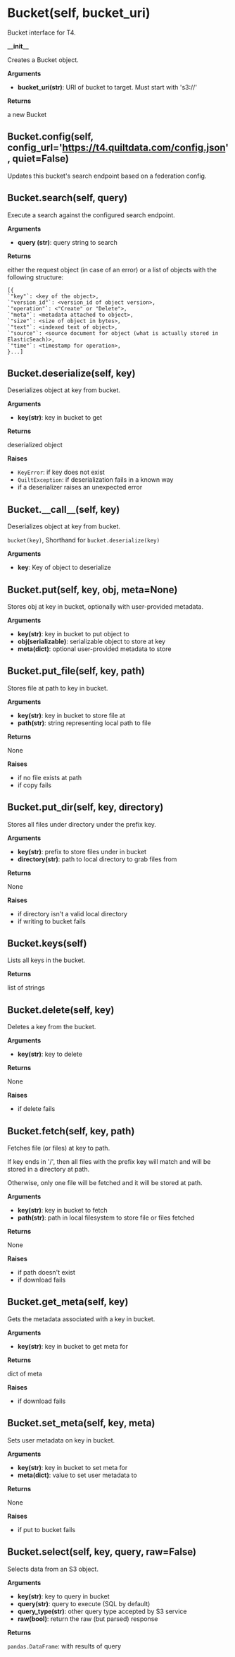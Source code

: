 
# Bucket(self, bucket\_uri)
Bucket interface for T4.

**\_\_init\_\_**

Creates a Bucket object.

__Arguments__

* __bucket_uri(str)__:  URI of bucket to target. Must start with 's3://'

__Returns__

a new Bucket

## Bucket.config(self, config\_url='https://t4.quiltdata.com/config.json', quiet=False)

Updates this bucket's search endpoint based on a federation config.


## Bucket.search(self, query)

Execute a search against the configured search endpoint.

__Arguments__

* __query (str)__:  query string to search

__Returns__

either the request object (in case of an error) or
a list of objects with the following structure:
```
[{
`"key"`: <key of the object>,
`"version_id"`: <version_id of object version>,
`"operation"`: <"Create" or "Delete">,
`"meta"`: <metadata attached to object>,
`"size"`: <size of object in bytes>,
`"text"`: <indexed text of object>,
`"source"`: <source document for object (what is actually stored in ElasticSeach)>,
`"time"`: <timestamp for operation>,
}...]
```


## Bucket.deserialize(self, key)

Deserializes object at key from bucket.

__Arguments__

* __key(str)__:  key in bucket to get

__Returns__

deserialized object

__Raises__

* `KeyError`:  if key does not exist
* `QuiltException`:  if deserialization fails in a known way
* if a deserializer raises an unexpected error


## Bucket.\_\_call\_\_(self, key)
Deserializes object at key from bucket.

`bucket(key)`, Shorthand for `bucket.deserialize(key)`

__Arguments__

* __key__:  Key of object to deserialize


## Bucket.put(self, key, obj, meta=None)

Stores obj at key in bucket, optionally with user-provided metadata.

__Arguments__

* __key(str)__:  key in bucket to put object to
* __obj(serializable)__:  serializable object to store at key
* __meta(dict)__:  optional user-provided metadata to store


## Bucket.put\_file(self, key, path)

Stores file at path to key in bucket.

__Arguments__

* __key(str)__:  key in bucket to store file at
* __path(str)__:  string representing local path to file

__Returns__

None

__Raises__

* if no file exists at path
* if copy fails


## Bucket.put\_dir(self, key, directory)

Stores all files under directory under the prefix key.

__Arguments__

* __key(str)__:  prefix to store files under in bucket
* __directory(str)__:  path to local directory to grab files from

__Returns__

None

__Raises__

* if directory isn't a valid local directory
* if writing to bucket fails


## Bucket.keys(self)

Lists all keys in the bucket.

__Returns__

list of strings


## Bucket.delete(self, key)

Deletes a key from the bucket.

__Arguments__

* __key(str)__:  key to delete

__Returns__

None

__Raises__

* if delete fails


## Bucket.fetch(self, key, path)

Fetches file (or files) at key to path.

If key ends in '/', then all files with the prefix key will match and
will be stored in a directory at path.

Otherwise, only one file will be fetched and it will be stored at path.

__Arguments__

* __key(str)__:  key in bucket to fetch
* __path(str)__:  path in local filesystem to store file or files fetched

__Returns__

None

__Raises__

* if path doesn't exist
* if download fails


## Bucket.get\_meta(self, key)

Gets the metadata associated with a key in bucket.

__Arguments__

* __key(str)__:  key in bucket to get meta for

__Returns__

dict of meta

__Raises__

* if download fails


## Bucket.set\_meta(self, key, meta)

Sets user metadata on key in bucket.

__Arguments__

* __key(str)__:  key in bucket to set meta for
* __meta(dict)__:  value to set user metadata to

__Returns__

None

__Raises__

* if put to bucket fails


## Bucket.select(self, key, query, raw=False)

Selects data from an S3 object.

__Arguments__

* __key(str)__:  key to query in bucket
* __query(str)__:  query to execute (SQL by default)
* __query_type(str)__:  other query type accepted by S3 service
* __raw(bool)__:  return the raw (but parsed) response

__Returns__

`pandas.DataFrame`: with results of query

